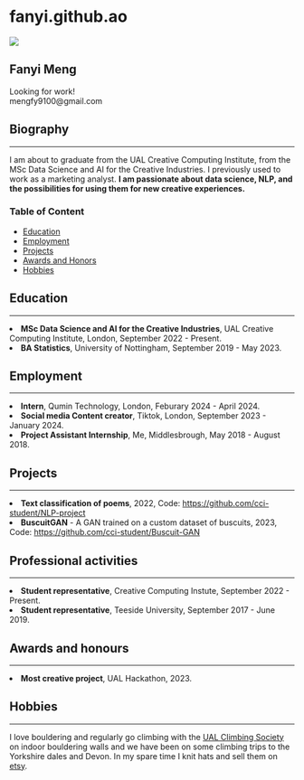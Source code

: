 # fanyi.github.ao
<!doctype html>
<html>

<head>
  <title>Personal webpage</title>
  <meta charset="utf-8" name="viewport" content="width=device-width, initial-scale=1">
  <link href="css/frame.css" media="screen" rel="stylesheet" type="text/css" />
  <link href="css/controls.css" media="screen" rel="stylesheet" type="text/css" />
  <link href="css/custom.css" media="screen" rel="stylesheet" type="text/css" />
  <link href='https://fonts.googleapis.com/css?family=Open+Sans:400,700' rel='stylesheet' type='text/css'>
  <link href='https://fonts.googleapis.com/css?family=Open+Sans+Condensed:300,700' rel='stylesheet' type='text/css'>
  <link href="https://fonts.googleapis.com/css?family=Source+Sans+Pro:400,700" rel="stylesheet">
  <script src="https://ajax.googleapis.com/ajax/libs/jquery/3.3.1/jquery.min.js"></script>
  <script src="js/menu.js"></script>
  <script>
    (function (i, s, o, g, r, a, m) {
      i['GoogleAnalyticsObject'] = r;
      i[r] = i[r] || function () {
        (i[r].q = i[r].q || []).push(arguments)
      }, i[r].l = 1 * new Date();
      a = s.createElement(o),
        m = s.getElementsByTagName(o)[0];
      a.async = 1;
      a.src = g;
      m.parentNode.insertBefore(a, m)
    })(window, document, 'script', 'https://www.google-analytics.com/analytics.js', 'ga');
    ga('create', 'UA-103598896-1', 'auto');
    ga('send', 'pageview');
  </script>
</head>

<body>
  <div class="menu-container"></div>
  <div class="content-container">
    <div class="content">
      <div class="content-table flex-column">
        <div class="flex-row">
          <div class="flex-item flex-column">
            <img class="image" id="me" src="img/blank-profile-pic.jpeg">
          </div>
          <div class="flex-item flex-column">
            <h2>Fanyi Meng</h2>
            <p class="text">
              Looking for work!<br>
              mengfy9100@gmail.com<br>
           </p>
          </div>
        </div>
        <div class="flex-row">
          <div class="flex-item flex-column">
            <h2>Biography</h2>
            <hr>
            <p class="text">
              I am about to graduate from the UAL Creative Computing Institute, from the MSc Data Science and AI for the Creative Industries. I previously used to work as a marketing analyst.
              <b>I am passionate about data science, NLP, and the possibilities for using them for new creative experiences.</b> 
            </p>
            <h3>Table of Content</h3>
            <ul>
              <li><a href="#Education">Education</a></li>
              <li><a href="#Employment">Employment</a></li>
              <li><a href="#project">Projects</a></li>
              <li><a href="#award">Awards and Honors</a></li>
              <li><a href="#hobbies">Hobbies</a></li>
            </ul>
            <h2 id="project">Education</h2>
            <hr>
            <li><b>MSc Data Science and AI for the Creative Industries</b>, UAL Creative Computing Institute, London, September 2022 - Present.</li>
            <li><b>BA Statistics</b>, University of Nottingham, September 2019 - May 2023.</li>
            <h2 id="project">Employment</h2>
            <hr>
            <li><b>Intern</b>, Qumin Technology, London, Feburary 2024 - April 2024.</li>
            <li><b>Social media Content creator</b>, Tiktok, London, September 2023 - January 2024.</li>
            <li><b>Project Assistant Internship</b>, Me, Middlesbrough, May 2018 - August 2018.</li>
            <h2 id="project">Projects</h2>
            <hr>
            <li><b>Text classification of poems</b>, 2022, Code: <a href= "https://github.com/cci-student/NLP-project">https://github.com/cci-student/NLP-project</li></a>
            <li><b>BuscuitGAN</b> - A GAN trained on a custom dataset of buscuits, 2023, Code: <a href= "https://github.com/cci-student/Buscuit-GAN">https://github.com/cci-student/Buscuit-GAN</li></a>
            <h2 id="professional">Professional activities</h2>
            <hr>
            <li><b>Student representative</b>, Creative Computing Instute, September 2022 - Present.</li>
            <li><b>Student representative</b>, Teeside University, September 2017 - June 2019.</li>
            <h2 id="award">Awards and honours</h2>
            <hr>
            <li><b>Most creative project</b>, UAL Hackathon, 2023.</li>
            <h2 id="hobbies">Hobbies</h2>
            <hr>
            <p>I love bouldering and regularly go climbing with the <a href="https://www.arts-su.com/yourcommunities/clubs/club/ualclimbing/">UAL Climbing Society</a> on indoor bouldering walls and we have been on some climbing trips to the Yorkshire dales and Devon. In my spare time I knit hats and sell them on <a href="https://www.etsy.com/uk/">etsy</a>.</p>
          <!--End Projects-->
        </div>
      </div>
    </div>
  </div>
</body>

</html>

